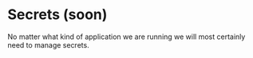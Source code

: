 # Secrets \(soon\)

No matter what kind of application we are running we will most certainly need to manage secrets. 


